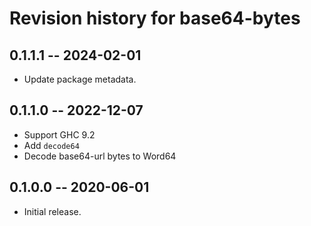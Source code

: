 # Revision history for base64-bytes

## 0.1.1.1 -- 2024-02-01

* Update package metadata.

## 0.1.1.0 -- 2022-12-07

* Support GHC 9.2
* Add `decode64`
* Decode base64-url bytes to Word64

## 0.1.0.0 -- 2020-06-01

* Initial release.
